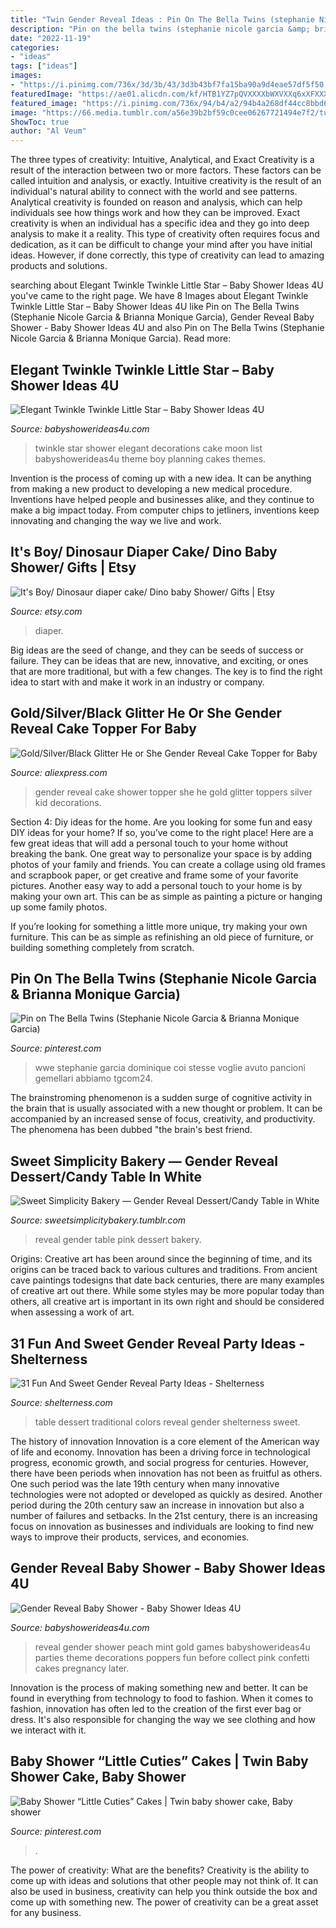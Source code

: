 ```yaml
---
title: "Twin Gender Reveal Ideas : Pin On The Bella Twins (stephanie Nicole Garcia &amp; Brianna Monique Garcia)"
description: "Pin on the bella twins (stephanie nicole garcia &amp; brianna monique garcia)"
date: "2022-11-19"
categories:
- "ideas"
tags: ["ideas"]
images:
- "https://i.pinimg.com/736x/3d/3b/43/3d3b43bf7fa15ba90a9d4eae57df5f50.jpg"
featuredImage: "https://ae01.alicdn.com/kf/HTB1YZ7pQVXXXXbWXVXXq6xXFXXXH/Gold-Silver-Black-Glitter-He-or-She-Gender-Reveal-Cake-Topper-for-Baby-Shower-Kid.jpg"
featured_image: "https://i.pinimg.com/736x/94/b4/a2/94b4a268df44cc8bbd64b624174d7cef.jpg"
image: "https://66.media.tumblr.com/a56e39b2bf59c0cee06267721494e7f2/tumblr_nb6vlmWdkw1ty8ibio6_1280.jpg"
ShowToc: true
author: "Al Veum"
---
```



The three types of creativity: Intuitive, Analytical, and Exact
Creativity is a result of the interaction between two or more factors. These factors can be called intuition and analysis, or exactly. Intuitive creativity is the result of an individual's natural ability to connect with the world and see patterns. Analytical creativity is founded on reason and analysis, which can help individuals see how things work and how they can be improved. 
Exact creativity is when an individual has a specific idea and they go into deep analysis to make it a reality. This type of creativity often requires focus and dedication, as it can be difficult to change your mind after you have initial ideas. However, if done correctly, this type of creativity can lead to amazing products and solutions.

	

		
searching about Elegant Twinkle Twinkle Little Star – Baby Shower Ideas 4U you've came to the right page. We have 8 Images about Elegant Twinkle Twinkle Little Star – Baby Shower Ideas 4U like Pin on The Bella Twins (Stephanie Nicole Garcia &amp; Brianna Monique Garcia), Gender Reveal Baby Shower - Baby Shower Ideas 4U and also Pin on The Bella Twins (Stephanie Nicole Garcia &amp; Brianna Monique Garcia). Read more:
		
    
## Elegant Twinkle Twinkle Little Star – Baby Shower Ideas 4U

<img loading=lazy src="https://babyshowerideas4u.com/wp-content/uploads/2016/05/Elegant-Twinkle-Twinkle-Little-Star-Moon-Cake-600x800.jpg" onerror="this.onerror=null;this.src='https://tse1.mm.bing.net/th?id=OIP.-YX7p0a2Gzbf8rdnjlXD_QHaJ4&amp;pid=15.1';" alt="Elegant Twinkle Twinkle Little Star – Baby Shower Ideas 4U">

_Source: babyshowerideas4u.com_

>twinkle star shower elegant decorations cake moon list babyshowerideas4u theme boy planning cakes themes. 

	

Invention is the process of coming up with a new idea. It can be anything from making a new product to developing a new medical procedure. Inventions have helped people and businesses alike, and they continue to make a big impact today. From computer chips to jetliners, inventions keep innovating and changing the way we live and work.

    
## It&#039;s Boy/ Dinosaur Diaper Cake/ Dino Baby Shower/ Gifts | Etsy

<img loading=lazy src="https://i.etsystatic.com/10012743/r/il/89d353/1819430800/il_794xN.1819430800_4blb.jpg" onerror="this.onerror=null;this.src='https://tse3.mm.bing.net/th?id=OIP.a75DiJSfqhKnGTLpXATzCwHaLH&amp;pid=15.1';" alt="It&#039;s Boy/ Dinosaur diaper cake/ Dino baby Shower/ Gifts | Etsy">

_Source: etsy.com_

>diaper. 

	

Big ideas are the seed of change, and they can be seeds of success or failure. They can be ideas that are new, innovative, and exciting, or ones that are more traditional, but with a few changes. The key is to find the right idea to start with and make it work in an industry or company.

    
## Gold/Silver/Black Glitter He Or She Gender Reveal Cake Topper For Baby

<img loading=lazy src="https://ae01.alicdn.com/kf/HTB1YZ7pQVXXXXbWXVXXq6xXFXXXH/Gold-Silver-Black-Glitter-He-or-She-Gender-Reveal-Cake-Topper-for-Baby-Shower-Kid.jpg" onerror="this.onerror=null;this.src='https://tse1.mm.bing.net/th?id=OIP.nbVtvTQhwDlPGqmN380DJAHaHa&amp;pid=15.1';" alt="Gold/Silver/Black Glitter He or She Gender Reveal Cake Topper for Baby">

_Source: aliexpress.com_

>gender reveal cake shower topper she he gold glitter toppers silver kid decorations. 

	

Section 4: Diy ideas for the home.
Are you looking for some fun and easy DIY ideas for your home? If so, you’ve come to the right place! Here are a few great ideas that will add a personal touch to your home without breaking the bank.
One great way to personalize your space is by adding photos of your family and friends. You can create a collage using old frames and scrapbook paper, or get creative and frame some of your favorite pictures. Another easy way to add a personal touch to your home is by making your own art. This can be as simple as painting a picture or hanging up some family photos.

If you’re looking for something a little more unique, try making your own furniture. This can be as simple as refinishing an old piece of furniture, or building something completely from scratch.

    
## Pin On The Bella Twins (Stephanie Nicole Garcia &amp; Brianna Monique Garcia)

<img loading=lazy src="https://i.pinimg.com/736x/3d/3b/43/3d3b43bf7fa15ba90a9d4eae57df5f50.jpg" onerror="this.onerror=null;this.src='https://tse3.mm.bing.net/th?id=OIP.sCsGfOFP5BqNXStiCWJ9bQHaJO&amp;pid=15.1';" alt="Pin on The Bella Twins (Stephanie Nicole Garcia &amp; Brianna Monique Garcia)">

_Source: pinterest.com_

>wwe stephanie garcia dominique coi stesse voglie avuto pancioni gemellari abbiamo tgcom24. 

	

The brainstroming phenomenon is a sudden surge of cognitive activity in the brain that is usually associated with a new thought or problem. It can be accompanied by an increased sense of focus, creativity, and productivity. The phenomena has been dubbed "the brain's best friend.

    
## Sweet Simplicity Bakery — Gender Reveal Dessert/Candy Table In White

<img loading=lazy src="https://66.media.tumblr.com/a56e39b2bf59c0cee06267721494e7f2/tumblr_nb6vlmWdkw1ty8ibio6_1280.jpg" onerror="this.onerror=null;this.src='https://tse3.mm.bing.net/th?id=OIP.O5thLxYTXIjdSXk3oObKIAHaJ4&amp;pid=15.1';" alt="Sweet Simplicity Bakery — Gender Reveal Dessert/Candy Table in White">

_Source: sweetsimplicitybakery.tumblr.com_

>reveal gender table pink dessert bakery. 

	

Origins:
Creative art has been around since the beginning of time, and its origins can be traced back to various cultures and traditions. From ancient cave paintings todesigns that date back centuries, there are many examples of creative art out there. While some styles may be more popular today than others, all creative art is important in its own right and should be considered when assessing a work of art.

    
## 31 Fun And Sweet Gender Reveal Party Ideas - Shelterness

<img loading=lazy src="https://i.shelterness.com/2016/10/19-dessert-table-in-two-traditional-colors.jpg" onerror="this.onerror=null;this.src='https://tse3.mm.bing.net/th?id=OIP.5RgE0ZdSl3b4NxJHDm_r5AHaNK&amp;pid=15.1';" alt="31 Fun And Sweet Gender Reveal Party Ideas - Shelterness">

_Source: shelterness.com_

>table dessert traditional colors reveal gender shelterness sweet. 

	

The history of innovation
Innovation is a core element of the American way of life and economy. Innovation has been a driving force in technological progress, economic growth, and social progress for centuries. However, there have been periods when innovation has not been as fruitful as others. One such period was the late 19th century when many innovative technologies were not adopted or developed as quickly as desired. Another period during the 20th century saw an increase in innovation but also a number of failures and setbacks. In the 21st century, there is an increasing focus on innovation as businesses and individuals are looking to find new ways to improve their products, services, and economies.

    
## Gender Reveal Baby Shower - Baby Shower Ideas 4U

<img loading=lazy src="https://babyshowerideas4u.com/wp-content/uploads/2014/06/peach-mint-gold-gender-reveal-baby-shower.jpg" onerror="this.onerror=null;this.src='https://tse4.mm.bing.net/th?id=OIP.qeWQuLhAKKQq4PD0KwcYdAHaLH&amp;pid=15.1';" alt="Gender Reveal Baby Shower - Baby Shower Ideas 4U">

_Source: babyshowerideas4u.com_

>reveal gender shower peach mint gold games babyshowerideas4u parties theme decorations poppers fun before collect pink confetti cakes pregnancy later. 

	

Innovation is the process of making something new and better. It can be found in everything from technology to food to fashion. When it comes to fashion, innovation has often led to the creation of the first ever bag or dress. It's also responsible for changing the way we see clothing and how we interact with it.

    
## Baby Shower “Little Cuties” Cakes | Twin Baby Shower Cake, Baby Shower

<img loading=lazy src="https://i.pinimg.com/736x/94/b4/a2/94b4a268df44cc8bbd64b624174d7cef.jpg" onerror="this.onerror=null;this.src='https://tse2.mm.bing.net/th?id=OIP.xTi7Ug_Vr58Lry5hOEcA_AHaJ3&amp;pid=15.1';" alt="Baby Shower “Little Cuties” Cakes | Twin baby shower cake, Baby shower">

_Source: pinterest.com_

>. 

	

The power of creativity: What are the benefits?
Creativity is the ability to come up with ideas and solutions that other people may not think of. It can also be used in business, creativity can help you think outside the box and come up with something new. The power of creativity can be a great asset for any business.

